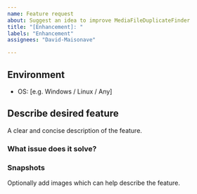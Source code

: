 ```yaml
---
name: Feature request
about: Suggest an idea to improve MediaFileDuplicateFinder
title: "[Enhancement]: "
labels: "Enhancement"
assignees: "David-Maisonave"

---
```


## Environment
 - OS: [e.g. Windows / Linux / Any]

## Describe desired feature
A clear and concise description of the feature.

### What issue does it solve?

### Snapshots
Optionally add images which can help describe the feature.
